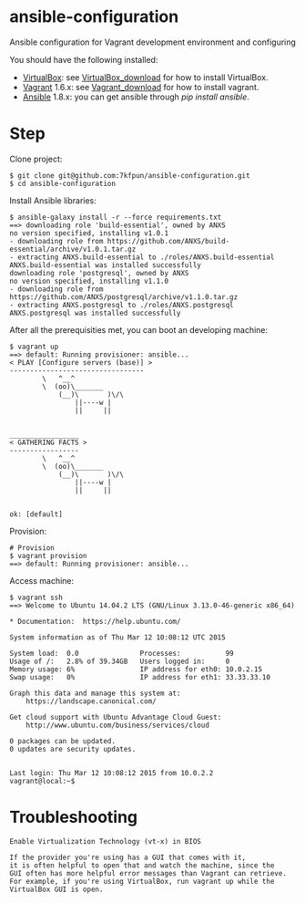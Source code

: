 ansible-configuration
=====================

Ansible configuration for Vagrant development environment and configuring

You should have the following installed:
- [VirtualBox]: see [VirtualBox_download] for how to install VirtualBox.
- [Vagrant] 1.6.x: see [Vagrant_download] for how to install vagrant.
- [Ansible] 1.8.x: you can get ansible through *pip install ansible*.

[VirtualBox]:https://www.virtualbox.org
[VirtualBox_download]:https://www.virtualbox.org/wiki/Downloads
[Vagrant]:http://www.vagrantup.com/
[Vagrant_download]:https://www.vagrantup.com/downloads.html
[Ansible]:http://docs.ansible.com/intro_installation.html


Step
====

Clone project:

    $ git clone git@github.com:7kfpun/ansible-configuration.git
    $ cd ansible-configuration


Install Ansible libraries:

    $ ansible-galaxy install -r --force requirements.txt
    ==> downloading role 'build-essential', owned by ANXS
    no version specified, installing v1.0.1
    - downloading role from https://github.com/ANXS/build-essential/archive/v1.0.1.tar.gz
    - extracting ANXS.build-essential to ./roles/ANXS.build-essential
    ANXS.build-essential was installed successfully
    downloading role 'postgresql', owned by ANXS
    no version specified, installing v1.1.0
    - downloading role from https://github.com/ANXS/postgresql/archive/v1.1.0.tar.gz
    - extracting ANXS.postgresql to ./roles/ANXS.postgresql
    ANXS.postgresql was installed successfully


After all the prerequisities met, you can boot an developing machine:

    $ vagrant up
    ==> default: Running provisioner: ansible...
    < PLAY [Configure servers (base)] >
    ---------------------------------
            \   ^__^
            \  (oo)\_______
                (__)\       )\/\
                    ||----w |
                    ||     ||


    _________________
    < GATHERING FACTS >
    -----------------
            \   ^__^
            \  (oo)\_______
                (__)\       )\/\
                    ||----w |
                    ||     ||


    ok: [default]


Provision:

    # Provision
    $ vagrant provision
    ==> default: Running provisioner: ansible...


Access machine:

    $ vagrant ssh
    ==> Welcome to Ubuntu 14.04.2 LTS (GNU/Linux 3.13.0-46-generic x86_64)

    * Documentation:  https://help.ubuntu.com/

    System information as of Thu Mar 12 10:08:12 UTC 2015

    System load:  0.0               Processes:           99
    Usage of /:   2.8% of 39.34GB   Users logged in:     0
    Memory usage: 6%                IP address for eth0: 10.0.2.15
    Swap usage:   0%                IP address for eth1: 33.33.33.10

    Graph this data and manage this system at:
        https://landscape.canonical.com/

    Get cloud support with Ubuntu Advantage Cloud Guest:
        http://www.ubuntu.com/business/services/cloud

    0 packages can be updated.
    0 updates are security updates.


    Last login: Thu Mar 12 10:08:12 2015 from 10.0.2.2
    vagrant@local:~$


Troubleshooting
===============

    Enable Virtualization Technology (vt-x) in BIOS

    If the provider you're using has a GUI that comes with it,
    it is often helpful to open that and watch the machine, since the
    GUI often has more helpful error messages than Vagrant can retrieve.
    For example, if you're using VirtualBox, run vagrant up while the
    VirtualBox GUI is open.
